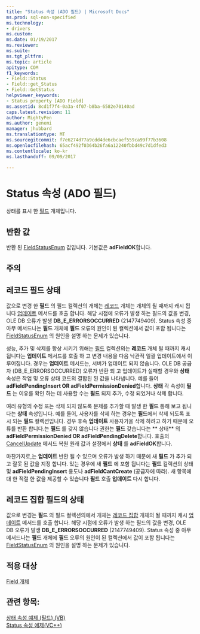 ```yaml
---
title: "Status 속성 (ADO 필드) | Microsoft Docs"
ms.prod: sql-non-specified
ms.technology:
- drivers
ms.custom: 
ms.date: 01/19/2017
ms.reviewer: 
ms.suite: 
ms.tgt_pltfrm: 
ms.topic: article
apitype: COM
f1_keywords:
- Field::Status
- Field::get_Status
- Field::GetStatus
helpviewer_keywords:
- Status property [ADO Field]
ms.assetid: 8cd1f7f4-0a3a-4f07-b8ba-6582e70140ad
caps.latest.revision: 11
author: MightyPen
ms.author: genemi
manager: jhubbard
ms.translationtype: MT
ms.sourcegitcommit: f7e6274d77a9cdd4de6cbcaef559ca99f77b3608
ms.openlocfilehash: 65acf492f0364b26fa6a12240fbbd49c7d1dfed3
ms.contentlocale: ko-kr
ms.lasthandoff: 09/09/2017

---
```

# <a name="status-property-ado-field"></a>Status 속성 (ADO 필드)
상태를 표시 한 [필드](../../../ado/reference/ado-api/field-object.md) 개체입니다.  
  
## <a name="return-value"></a>반환 값  
 반환 된 [FieldStatusEnum](../../../ado/reference/ado-api/fieldstatusenum.md) 값입니다. 기본값은 **adFieldOK**합니다.  
  
## <a name="remarks"></a>주의  
  
## <a name="record-field-status"></a>레코드 필드 상태  
 값으로 변경 한 **필드** 의 필드 컬렉션의 개체는 [레코드](../../../ado/reference/ado-api/record-object-ado.md) 개체는 개체의 될 때까지 캐시 됩니다 [업데이트](../../../ado/reference/ado-api/update-method.md) 메서드를 호출 합니다. 해당 시점에 오류가 발생 하는 필드의 값을 변경, OLE DB 오류가 발생 **DB_E_ERRORSOCCURRED** (2147749409). Status 속성 중 아무 메서드나는 **필드** 개체에 **필드** 오류의 원인이 된 컬렉션에서 값이 포함 됩니다는 [FieldStatusEnum](../../../ado/reference/ado-api/fieldstatusenum.md) 의 원인을 설명 하는 문제가 있습니다.  
  
 성능, 추가 및 삭제를 향상 시키기 위해는 [필드](../../../ado/reference/ado-api/fields-collection-ado.md) 컬렉션의는 **레코드** 개체 될 때까지 캐시 됩니다는 **업데이트** 메서드를 호출 하 고 변경 내용을 다음 낙관적 일괄 업데이트에서 이루어집니다. 경우는 **업데이트** 메서드는, 서버가 업데이트 되지 않습니다. OLE DB 공급자 (DB_E_ERRORSOCCURRED) 오류가 반환 되 고 업데이트가 실패할 경우와 **상태** 속성은 작업 및 오류 상태 코드의 결합된 된 값을 나타냅니다. 예를 들어 **adFieldPendingInsert OR adFieldPermissionDenied**합니다. **상태** 각 속성이 **필드** 는 이유를 확인 하는 데 사용할 수는 **필드** 되지 추가, 수정 되었거나 삭제 합니다.  
  
 여러 유형의 수정 또는 삭제 되지 않도록 문제를 추가할 때 발생 한 **필드** 통해 보고 됩니다는 **상태** 속성입니다. 예를 들어, 사용자를 삭제 하는 경우는 **필드**에서 삭제 되도록 표시 되는 **필드** 컬렉션입니다. 경우 후속 **업데이트** 사용자가을 삭제 하려고 하기 때문에 오류를 반환 합니다.는 **필드** 를 갖지 않습니다 권한는 **필드** 갖습니다는 ** 상태** 의 **adFieldPermissionDenied OR adFieldPendingDelete**합니다. 호출의 [CancelUpdate](../../../ado/reference/ado-api/cancelupdate-method-ado.md) 메서드 복원 원래 값과 설정에서 **상태** 를 **adFieldOK**합니다.  
  
 마찬가지로,는 **업데이트** 반환 될 수 있으며 오류가 발생 하기 때문에 새 **필드** 가 추가 되 고 잘못 된 값을 지정 합니다. 있는 경우에 새 **필드** 에 포함 됩니다는 **필드** 컬렉션의 상태 및 **adFieldPendingInsert** 용도나 **adFieldCantCreate** (공급자에 따라). 새 항목에 대 한 적절 한 값을 제공할 수 있습니다 **필드** 호출 **업데이트** 다시 합니다.  
  
## <a name="recordset-field-status"></a>레코드 집합 필드의 상태  
 값으로 변경는 **필드** 의 필드 컬렉션의에서 개체는 [레코드 집합](../../../ado/reference/ado-api/recordset-object-ado.md) 개체의 될 때까지 캐시 [업데이트](../../../ado/reference/ado-api/update-method.md) 메서드를 호출 합니다. 해당 시점에 오류가 발생 하는 필드의 값을 변경, OLE DB 오류가 발생 **DB_E_ERRORSOCCURRED** (2147749409). Status 속성 중 아무 메서드나는 **필드** 개체에 **필드** 오류의 원인이 된 컬렉션에서 값이 포함 됩니다는 [FieldStatusEnum](../../../ado/reference/ado-api/fieldstatusenum.md) 의 원인을 설명 하는 문제가 있습니다.  
  
## <a name="applies-to"></a>적용 대상  
 [Field 개체](../../../ado/reference/ado-api/field-object.md)  
  
## <a name="see-also"></a>관련 항목:  
 [상태 속성 예제 (필드) (VB)](../../../ado/reference/ado-api/status-property-example-field-vb.md)   
 [Status 속성 예제(VC++)](../../../ado/reference/ado-api/status-property-example-vc.md)   

